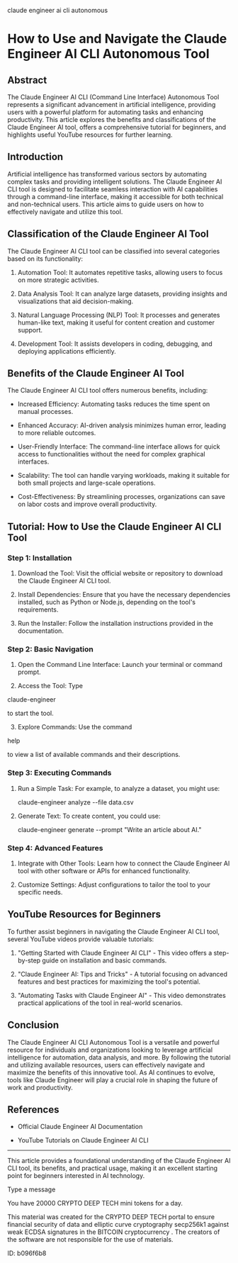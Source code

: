 claude engineer ai cli autonomous
# How to Use and Navigate the Claude Engineer AI CLI Autonomous Tool



## Abstract



The Claude Engineer AI CLI (Command Line Interface) Autonomous Tool represents a significant advancement in artificial intelligence, providing users with a powerful platform for automating tasks and enhancing productivity. This article explores the benefits and classifications of the Claude Engineer AI tool, offers a comprehensive tutorial for beginners, and highlights useful YouTube resources for further learning.



## Introduction



Artificial intelligence has transformed various sectors by automating complex tasks and providing intelligent solutions. The Claude Engineer AI CLI tool is designed to facilitate seamless interaction with AI capabilities through a command-line interface, making it accessible for both technical and non-technical users. This article aims to guide users on how to effectively navigate and utilize this tool.



## Classification of the Claude Engineer AI Tool



The Claude Engineer AI CLI tool can be classified into several categories based on its functionality:



1. Automation Tool: It automates repetitive tasks, allowing users to focus on more strategic activities.

2. Data Analysis Tool: It can analyze large datasets, providing insights and visualizations that aid decision-making.

3. Natural Language Processing (NLP) Tool: It processes and generates human-like text, making it useful for content creation and customer support.

4. Development Tool: It assists developers in coding, debugging, and deploying applications efficiently.



## Benefits of the Claude Engineer AI Tool



The Claude Engineer AI CLI tool offers numerous benefits, including:



- Increased Efficiency: Automating tasks reduces the time spent on manual processes.

- Enhanced Accuracy: AI-driven analysis minimizes human error, leading to more reliable outcomes.

- User-Friendly Interface: The command-line interface allows for quick access to functionalities without the need for complex graphical interfaces.

- Scalability: The tool can handle varying workloads, making it suitable for both small projects and large-scale operations.

- Cost-Effectiveness: By streamlining processes, organizations can save on labor costs and improve overall productivity.



## Tutorial: How to Use the Claude Engineer AI CLI Tool



### Step 1: Installation



1. Download the Tool: Visit the official website or repository to download the Claude Engineer AI CLI tool.

2. Install Dependencies: Ensure that you have the necessary dependencies installed, such as Python or Node.js, depending on the tool's requirements.

3. Run the Installer: Follow the installation instructions provided in the documentation.



### Step 2: Basic Navigation



1. Open the Command Line Interface: Launch your terminal or command prompt.

2. Access the Tool: Type

claude-engineer

to start the tool.

3. Explore Commands: Use the command

help

to view a list of available commands and their descriptions.



### Step 3: Executing Commands



1. Run a Simple Task: For example, to analyze a dataset, you might use:



   claude-engineer analyze --file data.csv

   



2. Generate Text: To create content, you could use:



   claude-engineer generate --prompt "Write an article about AI."

   





### Step 4: Advanced Features



1. Integrate with Other Tools: Learn how to connect the Claude Engineer AI tool with other software or APIs for enhanced functionality.

2. Customize Settings: Adjust configurations to tailor the tool to your specific needs.



## YouTube Resources for Beginners



To further assist beginners in navigating the Claude Engineer AI CLI tool, several YouTube videos provide valuable tutorials:



1. "Getting Started with Claude Engineer AI CLI" - This video offers a step-by-step guide on installation and basic commands.

2. "Claude Engineer AI: Tips and Tricks" - A tutorial focusing on advanced features and best practices for maximizing the tool's potential.

3. "Automating Tasks with Claude Engineer AI" - This video demonstrates practical applications of the tool in real-world scenarios.



## Conclusion



The Claude Engineer AI CLI Autonomous Tool is a versatile and powerful resource for individuals and organizations looking to leverage artificial intelligence for automation, data analysis, and more. By following the tutorial and utilizing available resources, users can effectively navigate and maximize the benefits of this innovative tool. As AI continues to evolve, tools like Claude Engineer will play a crucial role in shaping the future of work and productivity.



## References



- Official Claude Engineer AI Documentation

- YouTube Tutorials on Claude Engineer AI CLI



---



This article provides a foundational understanding of the Claude Engineer AI CLI tool, its benefits, and practical usage, making it an excellent starting point for beginners interested in AI technology.



Type a message

You have 20000 CRYPTO DEEP TECH mini tokens for a day.


This material was created for the  CRYPTO DEEP TECH portal  to ensure financial security of data and elliptic curve cryptography  secp256k1 against weak ECDSA  signatures   in the  BITCOIN cryptocurrency . The creators of the software are not responsible for the use of materials.

 ID: b096f6b8
